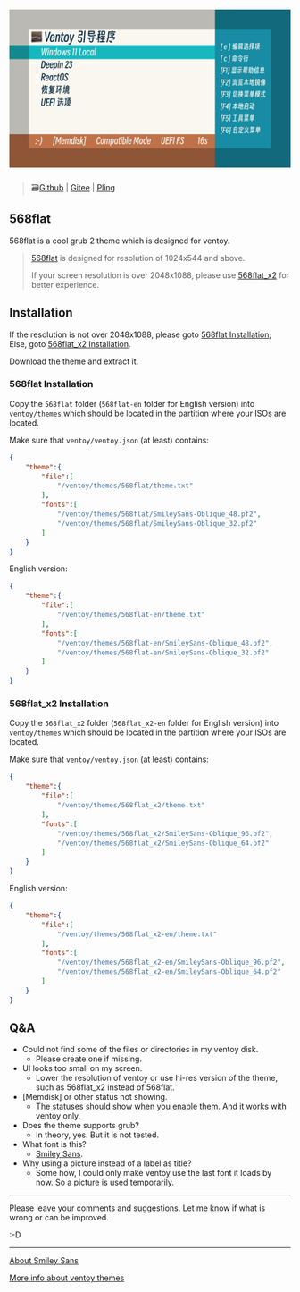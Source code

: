 # ![演示图](assets/概念图_发行.svg)

> 🗃️[Github](https://github.com/PJ-568/568flat-ventoy-theme) | [Gitee](https://gitee.com/PJ-568/568flat-ventoy-theme) | [Pling](https://www.pling.com/p/2123244)

## 568flat

568flat is a cool grub 2 theme which is designed for ventoy.

> [568flat](#568flat-installation) is designed for resolution of 1024x544 and above.
>
> If your screen resolution is over 2048x1088, please use [568flat_x2](#568flat_x2-installation) for better experience.

## Installation

If the resolution is not over 2048x1088, please goto [568flat Installation](#568flat-installation); Else, goto [568flat_x2 Installation](#568flat_x2-installation).

Download the theme and extract it.

### 568flat Installation

Copy the `568flat` folder (`568flat-en` folder for English version) into `ventoy/themes` which should be located in the partition where your ISOs are located.

Make sure that `ventoy/ventoy.json` (at least) contains:

```json
{
    "theme":{
        "file":[
            "/ventoy/themes/568flat/theme.txt"
        ],
        "fonts":[
            "/ventoy/themes/568flat/SmileySans-Oblique_48.pf2",
            "/ventoy/themes/568flat/SmileySans-Oblique_32.pf2"
        ]
    }
}
```

English version:

```json
{
    "theme":{
        "file":[
            "/ventoy/themes/568flat-en/theme.txt"
        ],
        "fonts":[
            "/ventoy/themes/568flat-en/SmileySans-Oblique_48.pf2",
            "/ventoy/themes/568flat-en/SmileySans-Oblique_32.pf2"
        ]
    }
}
```

### 568flat_x2 Installation

Copy the `568flat_x2` folder (`568flat_x2-en` folder for English version) into `ventoy/themes` which should be located in the partition where your ISOs are located.

Make sure that `ventoy/ventoy.json` (at least) contains:

```json
{
    "theme":{
        "file":[
            "/ventoy/themes/568flat_x2/theme.txt"
        ],
        "fonts":[
            "/ventoy/themes/568flat_x2/SmileySans-Oblique_96.pf2",
            "/ventoy/themes/568flat_x2/SmileySans-Oblique_64.pf2"
        ]
    }
}
```

English version:

```json
{
    "theme":{
        "file":[
            "/ventoy/themes/568flat_x2-en/theme.txt"
        ],
        "fonts":[
            "/ventoy/themes/568flat_x2-en/SmileySans-Oblique_96.pf2",
            "/ventoy/themes/568flat_x2-en/SmileySans-Oblique_64.pf2"
        ]
    }
}
```

## Q&A

- Could not find some of the files or directories in my ventoy disk.
  - Please create one if missing.
- UI looks too small on my screen.
  - Lower the resolution of ventoy or use hi-res version of the theme, such as 568flat_x2 instead of 568flat.
- \[Memdisk\] or other status not showing.
  - The statuses should show when you enable them. And it works with ventoy only.
- Does the theme supports grub?
  - In theory, yes. But it is not tested.
- What font is this?
  - [Smiley Sans](https://github.com/atelier-anchor/smiley-sans).
- Why using a picture instead of a label as title?
  - Some how, I could only make ventoy use the last font it loads by now. So a picture is used temporarily.

---

Please leave your comments and suggestions. Let me know if what is wrong or can be improved.

:-D

---

[About Smiley Sans](https://github.com/atelier-anchor/smiley-sans)

[More info about ventoy themes](https://www.ventoy.net/en/plugin_theme.html)

